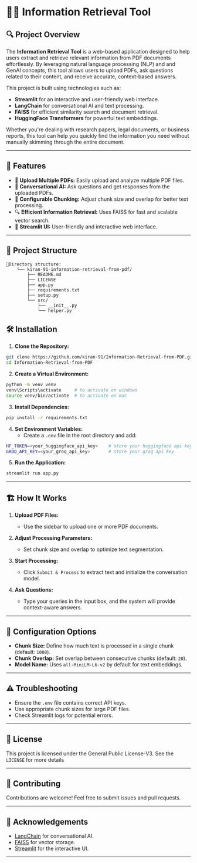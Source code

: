 # 📑🔖 Information Retrieval Tool

## 🔍 Project Overview

The **Information Retrieval Tool** is a web-based application designed to help users extract and retrieve relevant information from PDF documents effortlessly. By leveraging natural language processing (NLP) and  and GenAI concepts, this tool allows users to upload PDFs, ask questions related to their content, and receive accurate, context-based answers.

This project is built using technologies such as:
- **Streamlit** for an interactive and user-friendly web interface.
- **LangChain** for conversational AI and text processing.
- **FAISS** for efficient similarity search and document retrieval.
- **HuggingFace Transformers** for powerful text embeddings.

Whether you're dealing with research papers, legal documents, or business reports, this tool can help you quickly find the information you need without manually skimming through the entire document.

---

## 🚀 Features

- 📂 **Upload Multiple PDFs:** Easily upload and analyze multiple PDF files.
- 🧠 **Conversational AI:** Ask questions and get responses from the uploaded PDFs.
- 📏 **Configurable Chunking:** Adjust chunk size and overlap for better text processing.
- 🔍 **Efficient Information Retrieval:** Uses FAISS for fast and scalable vector search.
- 🎯 **Streamlit UI:** User-friendly and interactive web interface.

---
## 📁 Project Structure

```
📂Directory structure:
    └── kiran-91-information-retrieval-from-pdf/
        ├── README.md
        ├── LICENSE
        ├── app.py
        ├── requirements.txt
        ├── setup.py
        └── src/
            ├── __init__.py
            └── helper.py

```

## 🛠️ Installation

1. **Clone the Repository:**
```bash
git clone https://github.com/kiran-91/Information-Retrieval-from-PDF.git
cd Information-Retrieval-from-PDF
```

2. **Create a Virtual Environment:**
```bash
python -m venv venv
venv\Scripts\activate     # to activate on windows 
source venv/bin/activate  # to activate on mac
```

3. **Install Dependencies:**
```bash
pip install -r requirements.txt
```

4. **Set Environment Variables:**
   - Create a `.env` file in the root directory and add:
```bash
HF_TOKEN=<your_huggingface_api_key>    # store your huggingface api key
GROQ_API_KEY=<your_groq_api_key>       # store your groq api key
```

5. **Run the Application:**
```bash
streamlit run app.py
```
---

## 🏗️ How It Works

1. **Upload PDF Files:**
   - Use the sidebar to upload one or more PDF documents.

2. **Adjust Processing Parameters:**
   - Set chunk size and overlap to optimize text segmentation.

3. **Start Processing:**
   - Click `Submit & Process` to extract text and initialize the conversation model.

4. **Ask Questions:**
   - Type your queries in the input box, and the system will provide context-aware answers.

---

## 🔧 Configuration Options

- **Chunk Size:** Define how much text is processed in a single chunk (default: `1000`).
- **Chunk Overlap:** Set overlap between consecutive chunks (default: `20`).
- **Model Name:** Uses `all-MiniLM-L6-v2` by default for text embeddings.

---

## ⚠️ Troubleshooting

- Ensure the `.env` file contains correct API keys.
- Use appropriate chunk sizes for large PDF files.
- Check Streamlit logs for potential errors.

---

## 📜 License

This project is licensed under the General Public License-V3. See the `LICENSE` for more details

---

## 🤝 Contributing

Contributions are welcome! Feel free to submit issues and pull requests.

---

## 🌟 Acknowledgements

- [LangChain](https://www.langchain.com/) for conversational AI.
- [FAISS](https://faiss.ai/) for vector storage.
- [Streamlit](https://streamlit.io/) for the interactive UI.

---

